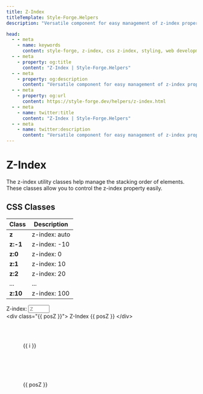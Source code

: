 ```yaml
---
title: Z-Index
titleTemplate: Style-Forge.Helpers
description: "Versatile component for easy management of z-index properties in web apps."

head:
  - - meta
    - name: keywords
      content: style-forge, z-index, css z-index, styling, web development, frontend, z-index properties, responsive
  - - meta
    - property: og:title
      content: "Z-Index | Style-Forge.Helpers"
  - - meta
    - property: og:description
      content: "Versatile component for easy management of z-index properties in web apps."
  - - meta
    - property: og:url
      content: https://style-forge.dev/helpers/z-index.html
  - - meta
    - name: twitter:title
      content: "Z-Index | Style-Forge.Helpers"
  - - meta
    - name: twitter:description
      content: "Versatile component for easy management of z-index properties in web apps."
---
```


# Z-Index

The z-index utility classes help manage the stacking order of elements. These classes allow you to control the z-index property easily.

## CSS Classes

<table class="d:t w">
<thead>
<tr><th>Class</th><th>Description</th></tr>
</thead>
<tbody>
<tr><td><b>z</b></td><td>z-index: auto</td></tr>
<tr><td><b>z:-1</b></td><td>z-index: -10</td></tr>
<tr><td><b>z:0</b></td><td>z-index: 0</td></tr>
<tr><td><b>z:1</b></td><td>z-index: 10</td></tr>
<tr><td><b>z:2</b></td><td>z-index: 20</td></tr>
<tr><td>...</td><td>...</td></tr>
<tr><td><b>z:10</b></td><td>z-index: 100</td></tr>
</tbody>
</table>

<div class="d:f y:i:c">
  <span class="whs:nw">Z-index:</span>
  <input class="sf-input" v-model.number="Z" min="-1" max="10" maxlength="2" type="number" placeholder="Z" />
</div>


<highlight lang="html">
&lt;div class="{{ posZ }}"&gt;
  Z-Index {{ posZ }}
&lt;/div&gt;
</highlight>

<div class="example__z">
  <div class="pos:r list">
    <div v-for="i in arr" :class="['pos:a', 'sf-c-black:95', 'z:' + i]" key="i" :style="offset(i)" 
@mouseenter="Z = i" @click="Z = i">{{ i }}</div>
    <div :class="['pos:a', 'sf-c-blue:20:dark', 'sf-c-blue:90', posZ]" :style="offset(Z)">{{ posZ }}</div>
  </div>
</div>

<script setup>
import { ref, computed } from 'vue';

import 'style-forge.form/src/var.css';
import 'style-forge.form/src/base.css';
import 'style-forge.form/src/global.css';
import 'style-forge.form/src/pseudo-classes.css';

import 'style-forge.form/src/input.css';

import 'style-forge.colors/src/colors/20/black.css';
import 'style-forge.colors/src/colors/20/blue.css';

const arr = ref(['-1', '0', '1', '2', '3', '4', '5', '6', '7', '8', '9', '10']);
const Z = ref('');

const posZ = computed(() => {
  if (Z.value === '' || Z.value === null) return 'z:auto';
  return 'z:' + Z.value;
});

function offset(i) {
  if (!Number.isNaN(+i) || typeof i === 'number') {
    return {
      top: i * 30 + 'px',
      left: i * 10 + 'px'
    };
  }
}
</script>

<style scoped>
.example__z {
  border: 1px solid var(--vp-c-divider);

  padding: 60px 0 40px 40px;
}

.list {
  height: 400px;
}

.list > div {
  --size: 100px;
  width: var(--size);
  height: var(--size);

  font-size: var(--vp-code-font-size);
  border: 1px solid var(--vp-c-divider);
  padding: 0.1em 0.3em;
}
</style>
